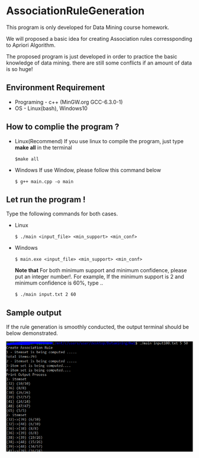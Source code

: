 # AssociationRuleGeneration
This program is only developed for Data Mining course homework.

We will proposed a basic idea for creating Association rules corressponding to Apriori Algorithm. 

The proposed program is just developed in order to practice the basic knowledge of data mining. there are still some conflicts if an amount of data is so huge!

## Environment Requirement
* Programing - c++ (MinGW.org GCC-6.3.0-1)
* OS - Linux(bash), Windows10

## How to complie the program ?

* Linux(Recommend)
  If you use linux to compile the program, just type **make all** in the terminal 
  ```
  $make all
  ```
* Windows
  If use Window, please follow this command below
  ```
  $ g++ main.cpp -o main
  ```

## Let run the program !
Type the following commands for both cases. 
* Linux
  ```
  $ ./main <input_file> <min_support> <min_conf>
  ```
* Windows
  ```
  $ main.exe <input_file> <min_support> <min_conf> 
  ```
  **Note that** For both minimum support and minimum confidence, please put an integer number!. For example, If the minimum support is 2 and minimum confidence is 60%, type .. 
  ```
  $ ./main input.txt 2 60
  ```   
## Sample output
  
  If the rule generation is smoothly conducted, the output terminal should be below demonstrated. 
  
  ![terminalResult](img/terminalResult.png)
